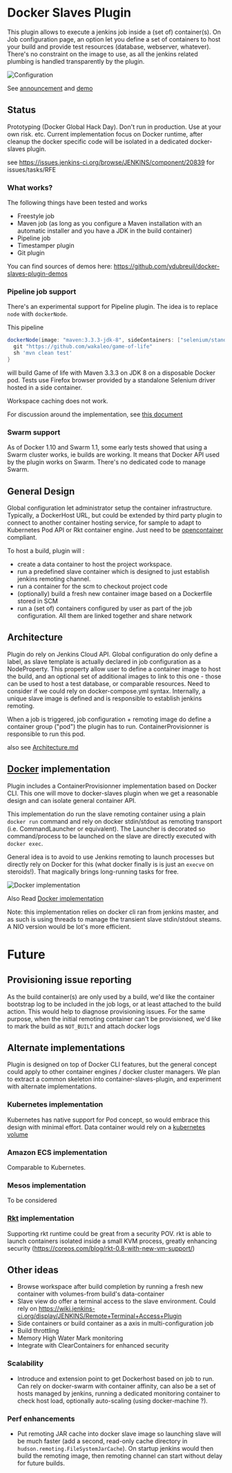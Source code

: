 # Docker Slaves Plugin

This plugin allows to execute a jenkins job inside a (set of) container(s).
On Job configuration page, an option let you define a set of containers to host your build and provide test resources
(database, webserver, whatever). There's no constraint on the image to use, as all the jenkins related plumbing is
handled transparently by the plugin.

![Configuration](docs/config.png)

See [announcement](http://blog.loof.fr/2015/09/introducing-docker-slaves-jenkins-plugin.html) and [demo](https://www.youtube.com/watch?v=HbwgN0UTTxo)

## Status

Prototyping (Docker Global Hack Day). Don't run in production. Use at your own risk. etc.
Current implementation focus on Docker runtime, after cleanup the docker specific code will be isolated in a dedicated docker-slaves plugin.

see https://issues.jenkins-ci.org/browse/JENKINS/component/20839 for issues/tasks/RFE

### What works?

The following things have been tested and works

* Freestyle job
* Maven job (as long as you configure a Maven installation with an automatic installer and you have a JDK in the build container)
* Pipeline job
* Timestamper plugin
* Git plugin

You can find sources of demos here: https://github.com/ydubreuil/docker-slaves-plugin-demos

### Pipeline job support

There's an experimental support for Pipeline plugin. The idea is to replace `node` with `dockerNode`.

This pipeline

```groovy
dockerNode(image: "maven:3.3.3-jdk-8", sideContainers: ["selenium/standalone-firefox"]) {
  git "https://github.com/wakaleo/game-of-life"
  sh 'mvn clean test'
}
```

will build Game of life with Maven 3.3.3 on JDK 8 on a disposable Docker pod. Tests use Firefox browser provided by a standalone Selenium driver hosted in a side container.

Workspace caching does not work.

For discussion around the implementation, see [this document](Workflow.md)

### Swarm support

As of Docker 1.10 and Swarm 1.1, some early tests showed that using a Swarm cluster works, ie builds are working. It means that Docker API used by the plugin works on Swarm. There's no dedicated code to manage Swarm.

## General Design

Global configuration let administrator setup the container infrastructure. Typically, a DockerHost URL, but could be extended by third party plugin to connect to another container hosting service, for sample to adapt to Kubernetes Pod API or Rkt container engine. Just need to be [opencontainer](https://www.opencontainers.org/) compliant.

To host a build, plugin will :
* create a data container to host the project workspace.
* run a predefined slave container which is designed to just establish jenkins remoting channel. 
* run a container for the scm to checkout project code
* (optionally) build a fresh new container image based on a Dockerfile stored in SCM
* run a (set of) containers configured by user as part of the job configuration. All them are linked together and share network

## Architecture

Plugin do rely on Jenkins Cloud API. Global configuration do only define a label, as slave template is actually declared in job configuration as a NodeProperty. 
This property allow user to define a container image to host the build, and an optional set of additional images to link to this one - those can be used to host a test database, or comparable resources. Need to consider if we could rely on docker-compose.yml syntax.
Internally, a unique slave image is defined and is responsible to establish jenkins remoting.

When a job is triggered, job configuration + remoting image do define a container group ("pod") the plugin has to run. ContainerProvisionner is responsible to run this pod. 

also see [Architecture.md](Architecture.md)

## [Docker](https://www.docker.com) implementation

Plugin includes a ContainerProvisionner implementation based on Docker CLI. This one will move to docker-slaves plugin when we get a reasonable design and can isolate general container
API.

This implementation do run the slave remoting container using a plain `docker run` command and rely on docker stdin/stdout as remoting transport (i.e. CommandLauncher or equivalent). 
The Launcher is decorated so command/process to be launched on the slave are directly executed with `docker exec`.

General idea is to avoid to use Jenkins remoting to launch processes but directly rely on Docker for this (what docker finally is is just an `execve` on steroids!). That magically brings long-running tasks for free.

![Docker implementation](docs/docker.png)

Also Read [Docker implementation](Docker.md)

Note: this implementation relies on docker cli ran from jenkins master, and as such is using threads to manage the transient slave stdin/stdout steams. A NIO version would be lot's more efficient.


# Future

## Provisioning issue reporting

As the build container(s) are only used by a build, we'd like the container bootstrap log to be included in the job logs, or at least attached to the build action. This would help to diagnose provisioning issues.
For the same purpose, when the initial remoting container can't be provisioned, we'd like to mark the build as `NOT_BUILT` and attach docker logs

## Alternate implementations
Plugin is designed on top of Docker CLI features, but the general concept could apply to other container engines / docker cluster managers. We plan to extract a common skeleton into container-slaves-plugin, and experiment with alternate implementations.

### Kubernetes implementation

Kubernetes has native support for Pod concept, so would embrace this design with minimal effort.
Data container would rely on a [kubernetes volume](https://github.com/kubernetes/kubernetes/blob/master/docs/user-guide/volumes.md)

### Amazon ECS implementation

Comparable to Kubernetes.

### Mesos implementation

To be considered

### [Rkt](https://github.com/coreos/rkt) implementation

Supporting rkt runtime could be great from a security POV. rkt is able to launch containers isolated inside a small KVM process, greatly enhancing security (https://coreos.com/blog/rkt-0.8-with-new-vm-support/)

## Other ideas
 * Browse workspace after build completion by running a fresh new container with volumes-from build's data-container
 * Slave view do offer a terminal access to the slave environment. Could rely on https://wiki.jenkins-ci.org/display/JENKINS/Remote+Terminal+Access+Plugin
 * Side containers or build container as a axis in multi-configuration job
 * Build throttling
 * Memory High Water Mark monitoring
 * Integrate with ClearContainers for enhanced security

### Scalability
 * Introduce and extension point to get Dockerhost based on job to run. Can rely on docker-swarm with container affinity, can also be a set of hosts managed by jenkins, running a dedicated monitoring container to check host load, optionally auto-scaling (using docker-machine ?).

### Perf enhancements
 * Put remoting JAR cache into docker slave image so launching slave will be much faster (add a second, read-only cache directory in `hudson.remoting.FileSystemJarCache`). On startup jenkins would then build the remoting image, then remoting channel can start without delay for future builds.
 
